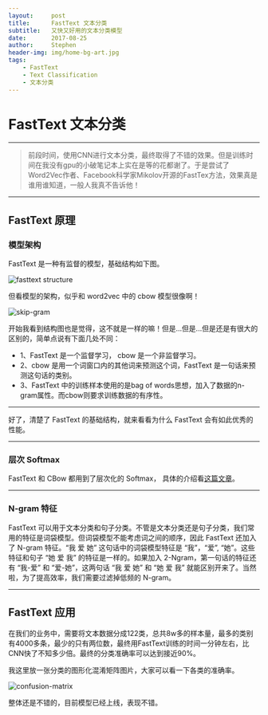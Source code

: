 ```yaml
---
layout:     post
title:      FastText 文本分类
subtitle:   又快又好用的文本分类模型
date:       2017-08-25
author:     Stephen
header-img: img/home-bg-art.jpg
tags:
    - FastText
    - Text Classification
    - 文本分类
---
```


# FastText 文本分类

---

> 前段时间，使用CNN进行文本分类，最终取得了不错的效果。但是训练时间在我没有gpu的小破笔记本上实在是等的花都谢了。于是尝试了Word2Vec作者、Facebook科学家Mikolov开源的FastTex方法，效果真是谁用谁知道，一般人我真不告诉他！

---

## FastText 原理

### 模型架构

FastText 是一种有监督的模型，基础结构如下图。

![fasttext structure](http://www.kejik.com/image/1471094584474.png)

但看模型的架构，似乎和 word2vec 中的 cbow 模型很像啊！

![skip-gram](http://img.blog.csdn.net/20160718160400537)

开始我看到结构图也是觉得，这不就是一样的嘛！但是...但是...但是还是有很大的区别的，简单点说有下面几处不同：

- 1、FastText 是一个监督学习， cbow 是一个非监督学习。
- 2、cbow 是用一个词窗口内的其他词来预测这个词，FastText 是一句话来预测这句话的类别。
- 3、FastText 中的训练样本使用的是bag of words思想，加入了数据的n-gram属性。而cbow则要求训练数据的有序性。

---

好了，清楚了 FastText 的基础结构，就来看看为什么 FastText 会有如此优秀的性能。

---

### 层次 Softmax

FastText 和 CBow 都用到了层次化的 Softmax， 具体的介绍看[这篇文章][1]。

---

### N-gram 特征

FastText 可以用于文本分类和句子分类。不管是文本分类还是句子分类，我们常用的特征是词袋模型。但词袋模型不能考虑词之间的顺序，因此 FastText 还加入了 N-gram 特征。“我 爱 她” 这句话中的词袋模型特征是 “我”，“爱”, “她”。这些特征和句子 “她 爱 我” 的特征是一样的。如果加入 2-Ngram，第一句话的特征还有 “我-爱” 和 “爱-她”，这两句话 “我 爱 她” 和 “她 爱 我” 就能区别开来了。当然啦，为了提高效率，我们需要过滤掉低频的 N-gram。

---

## FastText 应用

在我们的业务中，需要将文本数据分成122类，总共8w多的样本量，最多的类别有4000多条，最少的只有两位数，最终用FastText训练的时间一分钟左右，比CNN快了不知多少倍。最终的分类准确率可以达到接近90%。

我这里放一张分类的图形化混淆矩阵图片，大家可以看一下各类的准确率。

![confusion-matrix](http://mt1.baidu.com/timg?shitu&quality=100&sharpen=100&er=&imgtype=0&wh_rate=null&size=h120&sec=1503652297&di=b012c40ecf811c481c0536fe8f80c768&src=http%3A%2F%2Fe.hiphotos.baidu.com%2Fimage%2F%2570%2569%2563%2Fitem%2Fd058ccbf6c81800ab56349ccbb3533fa838b476a.jpg)

整体还是不错的，目前模型已经上线，表现不错。

[1]:http://www.cnblogs.com/Jezze/archive/2011/12/23/2299884.html